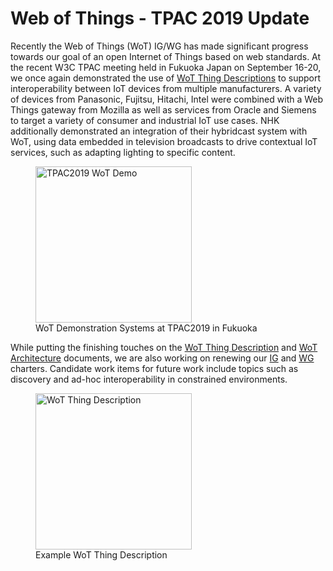 # Web of Things - TPAC 2019 Update
Recently the Web of Things (WoT) IG/WG has made significant progress towards our goal of an open
Internet of Things based on web standards.
At the recent W3C TPAC meeting held in Fukuoka Japan on September 16-20,
we once again demonstrated the use of
<a href="https://www.w3.org/TR/wot-thing-description/">WoT Thing Descriptions</a>
to support interoperability between IoT devices from
multiple manufacturers.
A variety of devices from Panasonic, Fujitsu, Hitachi, Intel were combined with
a Web Things gateway from Mozilla as well as services from Oracle and Siemens to target a variety
of consumer and industrial IoT use cases.
NHK additionally demonstrated an integration of their hybridcast system with WoT,
using data embedded in television broadcasts to drive contextual IoT services,
such as adapting lighting to specific content.

<figure>
    <a href="https://raw.githubusercontent.com/w3c/wot-marketing/master/images/tpac-demos.jpg"><img alt="TPAC2019 WoT Demo" src="https://raw.githubusercontent.com/w3c/wot-marketing/master/images/tpac-demos.jpg" width=250 /><a>
    <figcaption>WoT Demonstration Systems at TPAC2019 in Fukuoka</figcaption>
</figure>
        
While putting the finishing touches on the 
<a href="">WoT Thing Description</a> and 
<a href="">WoT Architecture</a> documents,
we are also working on renewing our
<a href="https://cdn.statically.io/gh/w3c/wot/master/charters/wot-ig-2019.html?env=dev">IG</a>
and
<a href="https://cdn.statically.io/gh/w3c/wot/master/charters/wot-wg-charter-draft-2019.html?env=dev">WG</a>
charters.
Candidate work items for future work include topics such
as discovery and ad-hoc interoperability in constrained environments.

<figure>
    <a href="https://raw.githubusercontent.com/w3c/wot-marketing/master/images/example-TD.png"><img alt="WoT Thing Description" src="https://raw.githubusercontent.com/w3c/wot-marketing/master/images/example-TD.png" width=250 /><a>
  <figcaption>Example WoT Thing Description</figcaption>
</figure>
